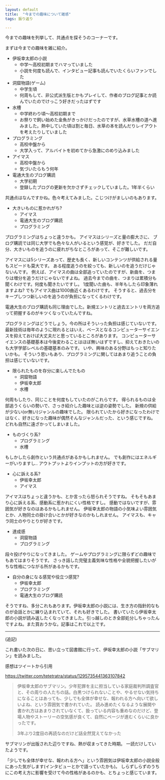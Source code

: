 ```yaml
---
layout: default
title:  "今までの趣味について雑感"
tags: 振り返り

---
```


今までの趣味を列挙して、共通点を探そうのコーナーです。

まずは今までの趣味を雑に紹介。

- 伊坂幸太郎の小説
  - 中学〜高校初期までハマっていました
  - 小説を何度も読んで、インタビュー記事も読んでいたくらいファンでした
- 洞窟物語(ゲーム)
  - 中学生頃
  - 何周もして、非公式派生版とかもプレイして、作者のブログ記事とか読んでいたのでけっこう好きだったはずです
- 水槽
  - 中学終わり頃〜高校初期まで
  - お祭りで飼い始めた金魚がきっかけだったのですが、水草水槽の道へ進みました。熱中していた頃は割と毎日、水草の本を読んだりレイアウトを考えたりしていました
- プログラミング
  - 高校中盤から
  - 大学入って、アルバイトを初めてから急激にのめり込みました
- アイマス
  - 高校中盤から
  - 気づいたらもう何年
- 電通大生のブログ購読
  - 大学初期
  - 登録したブログの更新を欠かさずチェックしていました。1年半くらい

共通点はなんですかね。色々考えてみました。こじつけがましいのもあります。

- 大きいものに惹かれがち?
  - アイマス
  - 電通大生のブログ購読
  - プログラミング

プログラミングはちょっと違うかも。
アイマスはシリーズと量の膨大さに、
ブログ購読では同じ大学でも色々な人がいるという感覚が、好きでした。
だだ自分、大きいものを追うのに疲れがちなところがあって、そこが難しいです。

アイマスには5シリーズあって、歴史も長く、新しいコンテンツが供給される量もスピードも莫大です。
ある程度追うのを絞っても、新しいのを追うだけじゃないんです。
例えば、アイマスの曲は全部追っていたのですが、新曲を、つまりは増分を追うだけじゃないですよね。
過去今までの曲を、つまりは累積分も聞くわけです。何度も聞きたいですし。
1度聞いた曲も、半年もしたら印象薄れますよね? でもアイマス曲は1000曲近くあるわけです。
そうすると、過去分をキープしつつ新しいのを追うのが負担になってくるわけです。

電通大生のブログ購読も同じ理由でした。新規エントリと過去エントリを両方追って把握するのがキツくなっていたんですね。

プログラミングはどうでしょう。今の所はそういった負担は感じていないです。
最新技術は毎年のように現れるとはいえ、ベースとなるコンピューターサイエンスを抑えておけば大丈夫だと思っているところがあります。
コンピューターサイエンスの基礎基本は今後変わることはほぼ無いはずですし、抑えておきたいのも大学学部レベルの基礎基本のみです。
いや、興味のある分野はもっと知りたいかも。
そういう思いもあり、プログラミングに関してはあまり追うことの負担は感じていないです。

- 限られたものを存分に楽しんでたもの
  - 洞窟物語
  - 伊坂幸太郎
  - 水槽

何周もしたり、同じことを何度もしていたのがこれらです。
得られるものは全部追うくらいの勢いで、さっき紹介した趣味とは逆の姿勢でした。
新規の供給が少ない(or無い)ジャンルの趣味でした。
限られていたから好きになったわけではなく、好きになった趣味が偶然そんなジャンルだった、という感じですね。
どれも自然に遠ざかってしまいました。

- ものづくり系?
  - プログラミング
  - 水槽

もしかしたら創作という共通点があるかもしれません。
でも創作にはエネルギーがいりますし..
アウトプットよりインプットの方が好きです。

- 心に訴える系?
  - 伊坂幸太郎
  - アイマス

アイマスはちょっと違うかも、とか言ったら怒られそうですね。
そもそもあまり心に訴える系、感動系に惹かれにくい性格ですし。
感動ではないですが、雰囲気が好きなのはあるかもしれません。
伊坂幸太郎の物語の小気味よい雰囲気とか、人物同士の掛け合いとかが好きなのかもしれません。
アイマスも、キャラ同士のやりとりが好きです。

- 達成感
  - 洞窟物語
  - プログラミング

段々投げやりになってきました。
ゲームやプログラミングに限らずどの趣味でもあてはまりそうです。
さっき話した完璧主義気味な性格や全貌把握したいがちな性格につながる所があるかもです。

- 自分の身になる感覚や役立つ感覚?
  - 伊坂幸太郎
  - プログラミング
  - 電通大生のブログ購読

そうですね、多分これもあります。伊坂幸太郎の小説には、生き方の指針的なものが会話とかに練り込まれていて、それも好きでした。
書いていたら伊坂幸太郎の小説が読み返したくなってきました。引っ越しのとき全部処分しちゃったんですよね。また買おうかな。記事はこれで以上です。

---

(追記)

これ書いた次の日に、思い立って図書館に行って、伊坂幸太郎の小説「サブマリン」を読みました。

感想はツイートから引用

https://twitter.com/tetetratra/status/1295735441363107842

> 伊坂幸太郎のサブマリン。少年犯罪を主に担当している家庭裁判所調査官と、その周りの人たちの話。白黒つけられないことや、やるせない気持ちになることはあっても、少しでも全体が幸せな、報われる方へ向いて欲しいよね、という雰囲気で書かれていた。
> 読み進めたくなるような展開や書かれ方はあまりされていなくて、扱っている内容も重めなのだけど、登場人物やストーリーの空気感が良くて、自然にページが進むくらいに良かったです。
>
> 3年ぶり2度目の再読なのだけど話全然覚えてなかった

サブマリンが出版された辺りですね、熱が収まってきた時期。
一読だけしていたようです。

「少しでも全体が幸せな、報われる方へ」という雰囲気は伊坂幸太郎の小説全般にあった気がします(インタビューとかで語っていたかも)。
しらずしらずのうちにこの考え方に影響を受けて今の性格があるのかも、とちょっと感じています。

